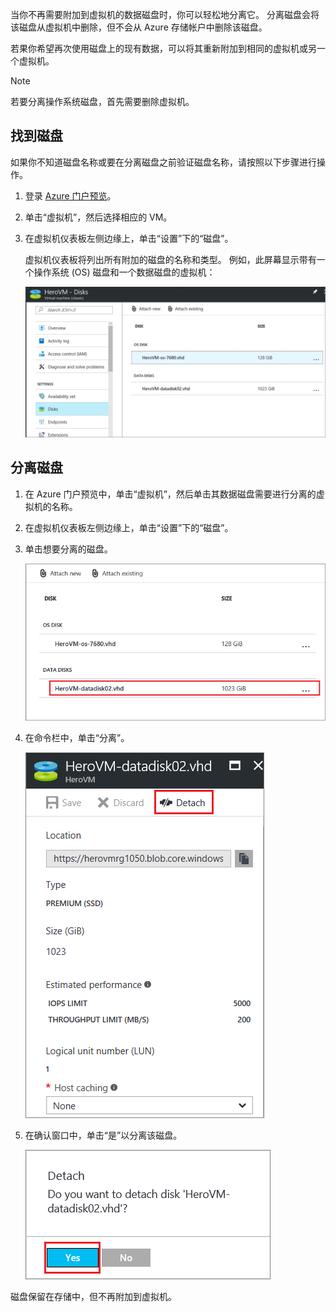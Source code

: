 当你不再需要附加到虚拟机的数据磁盘时，你可以轻松地分离它。 分离磁盘会将该磁盘从虚拟机中删除，但不会从 Azure 存储帐户中删除该磁盘。

若果你希望再次使用磁盘上的现有数据，可以将其重新附加到相同的虚拟机或另一个虚拟机。  

> [!NOTE]
> 若要分离操作系统磁盘，首先需要删除虚拟机。
>

## <a name="find-the-disk"></a>找到磁盘
如果你不知道磁盘名称或要在分离磁盘之前验证磁盘名称，请按照以下步骤进行操作。

1. 登录 [Azure 门户预览](https://portal.azure.cn)。

2. 单击“虚拟机”，然后选择相应的 VM。

3. 在虚拟机仪表板左侧边缘上，单击“设置”下的“磁盘”。

    虚拟机仪表板将列出所有附加的磁盘的名称和类型。 例如，此屏幕显示带有一个操作系统 (OS) 磁盘和一个数据磁盘的虚拟机：

    ![查找数据磁盘](./media/howto-detach-disk-windows-linux/vmwithdisklist.png)

## <a name="detach-the-disk"></a>分离磁盘
1. 在 Azure 门户预览中，单击“虚拟机”，然后单击其数据磁盘需要进行分离的虚拟机的名称。

2. 在虚拟机仪表板左侧边缘上，单击“设置”下的“磁盘”。

3. 单击想要分离的磁盘。

    ![标识要分离的磁盘](./media/howto-detach-disk-windows-linux/disklist.png)

4. 在命令栏中，单击“分离”。

    ![找到分离命令](./media/howto-detach-disk-windows-linux/diskdetachcommand.png)

5. 在确认窗口中，单击“是”以分离该磁盘。

    ![确认分离磁盘](./media/howto-detach-disk-windows-linux/confirmdetach.png)

磁盘保留在存储中，但不再附加到虚拟机。